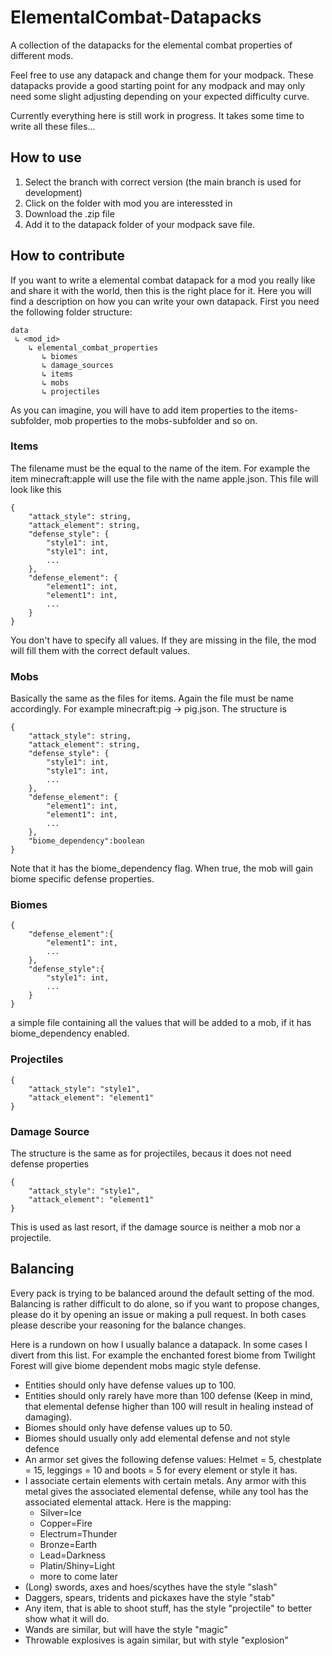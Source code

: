 # ElementalCombat-Datapacks

A collection of the datapacks for the elemental combat properties of different mods.

Feel free to use any datapack and change them for your modpack. These datapacks provide a good starting point for any modpack and may only need some slight adjusting depending on your expected difficulty curve.

Currently everything here is still work in progress. It takes some time to write all these files...

## How to use

1. Select the branch with correct version (the main branch is used for development)
2. Click on the folder with mod you are interessted in
3. Download the .zip file
4. Add it to the datapack folder of your modpack save file.

## How to contribute

If you want to write a elemental combat datapack for a mod you really like and share it with the world, then this is the right place for it. Here you will find a description on how you can write your own datapack.
First you need the following folder structure:
	
	data
	 ↳ <mod_id>
	    ↳ elemental_combat_properties 
	       ↳ biomes
	       ↳ damage_sources
	       ↳ items
	       ↳ mobs
	       ↳ projectiles

As you can imagine, you will have to add item properties to the items-subfolder, mob properties to the mobs-subfolder and so on.
 
### Items
The filename must be the equal to the name of the item. For example the item minecraft:apple will use the file with the name apple.json. This file will look like this
	
	{
		"attack_style": string,
		"attack_element": string,
		"defense_style": {
			"style1": int,
			"style1": int,
			...
		},
		"defense_element": {
			"element1": int,
			"element1": int,
			...
		}
	}
	
You don't have to specify all values. If they are missing in the file, the mod will fill them with the correct default values. 

### Mobs
Basically the same as the files for items. Again the file must be name accordingly. For example minecraft:pig -> pig.json. The structure is

	{
		"attack_style": string,
		"attack_element": string,
		"defense_style": {
			"style1": int,
			"style1": int,
			...
		},
		"defense_element": {
			"element1": int,
			"element1": int,
			...
		},
		"biome_dependency":boolean
	}

Note that it has the biome_dependency flag. When true, the mob will gain biome specific defense properties.

### Biomes

	{	
		"defense_element":{
			"element1": int,
			...
		},
		"defense_style":{
			"style1": int,
			...
		}
	}

a simple file containing all the values that will be added to a mob, if it has biome_dependency enabled.

### Projectiles

	{	
		"attack_style": "style1",
		"attack_element": "element1"
	}



### Damage Source
The structure is the same as for projectiles, becaus it does not need defense properties

	{	
		"attack_style": "style1",
		"attack_element": "element1"
	}

This is used as last resort, if the damage source is neither a mob nor a projectile. 

## Balancing

Every pack is trying to be balanced around the default setting of the mod. Balancing is rather difficult to do alone, so if you want to propose changes, please do it by opening an issue or making a pull request. In both cases please describe your reasoning for the balance changes.

Here is a rundown on how I usually balance a datapack. In some cases I divert from this list. For example the enchanted forest biome from Twilight Forest will give biome dependent mobs magic style defense.

- Entities should only have defense values up to 100.
- Entities should only rarely have more than 100 defense (Keep in mind, that elemental defense higher than 100 will result in healing instead of damaging).
- Biomes should only have defense values up to 50.
- Biomes should usually only add elemental defense and not style defence
- An armor set gives the following defense values: Helmet = 5, chestplate = 15, leggings = 10 and boots = 5 for every element or style it has.
- I associate certain elements with certain metals. Any armor with this metal gives the associated elemental defense, while any tool has the associated elemental attack. Here is the mapping:
  - Silver=Ice
  - Copper=Fire
  - Electrum=Thunder
  - Bronze=Earth
  - Lead=Darkness
  - Platin/Shiny=Light
  - more to come later
- (Long) swords, axes and hoes/scythes have the style "slash"
- Daggers, spears, tridents and pickaxes have the style "stab"
- Any item, that is able to shoot stuff, has the style "projectile" to better show what it will do.
- Wands are similar, but will have the style "magic"
- Throwable explosives is again similar, but with style "explosion"
